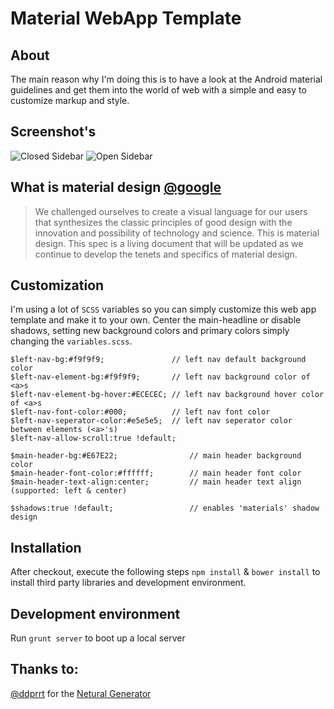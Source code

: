 # Material WebApp Template

## About
The main reason why I'm doing this is to have a look at the Android material guidelines and get them into the world of web with a simple and easy to customize markup and style.

## Screenshot's
![Closed Sidebar](http://adtime.at/projects/github/mwat-closed-sidebar-small.png)
![Open Sidebar](http://adtime.at/projects/github/mwat-open-sidebar-small.png)

## What is material design [@google]
> We challenged ourselves to create a visual language for our users that synthesizes the classic principles of good design with the innovation and possibility of technology and science. This is material design. This spec is a living document that will be updated as we continue to develop the tenets and specifics of material design.

## Customization
I'm using a lot of `SCSS` variables so you can simply customize this web app template and make it to your own. Center the main-headline or disable shadows, setting new background colors and primary colors simply changing the `variables.scss`.

    $left-nav-bg:#f9f9f9;			    // left nav default background color
    $left-nav-element-bg:#f9f9f9;		// left nav background color of <a>s
    $left-nav-element-bg-hover:#ECECEC; // left nav background hover color of <a>s
    $left-nav-font-color:#000;			// left nav font color
    $left-nav-seperator-color:#e5e5e5;	// left nav seperator color between elements (<a>'s)
    $left-nav-allow-scroll:true !default;
    
    $main-header-bg:#E67E22;				// main header background color
    $main-header-font-color:#ffffff;		// main header font color
    $main-header-text-align:center;		    // main header text align (supported: left & center)
    
    $shadows:true !default;					// enables 'materials' shadow design

## Installation

After checkout, execute the following steps `npm install` & `bower install` to install third party libraries and development environment.

## Development environment

Run `grunt server` to boot up a local server

## Thanks to:
[@ddprrt] for the [Netural Generator]

[@google]:http://www.google.com/design/spec/material-design/introduction.html
[@ddprrt]:https://github.com/ddprrt
[Netural Generator]:https://github.com/ddprrt/generator-netural
